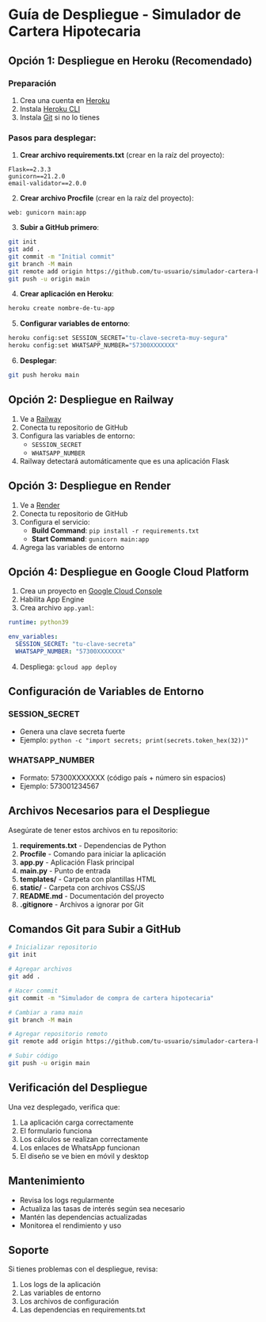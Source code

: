 # Guía de Despliegue - Simulador de Cartera Hipotecaria

## Opción 1: Despliegue en Heroku (Recomendado)

### Preparación
1. Crea una cuenta en [Heroku](https://heroku.com)
2. Instala [Heroku CLI](https://devcenter.heroku.com/articles/heroku-cli)
3. Instala [Git](https://git-scm.com/) si no lo tienes

### Pasos para desplegar:

1. **Crear archivo requirements.txt** (crear en la raíz del proyecto):
```
Flask==2.3.3
gunicorn==21.2.0
email-validator==2.0.0
```

2. **Crear archivo Procfile** (crear en la raíz del proyecto):
```
web: gunicorn main:app
```

3. **Subir a GitHub primero**:
```bash
git init
git add .
git commit -m "Initial commit"
git branch -M main
git remote add origin https://github.com/tu-usuario/simulador-cartera-hipotecaria.git
git push -u origin main
```

4. **Crear aplicación en Heroku**:
```bash
heroku create nombre-de-tu-app
```

5. **Configurar variables de entorno**:
```bash
heroku config:set SESSION_SECRET="tu-clave-secreta-muy-segura"
heroku config:set WHATSAPP_NUMBER="57300XXXXXXX"
```

6. **Desplegar**:
```bash
git push heroku main
```

## Opción 2: Despliegue en Railway

1. Ve a [Railway](https://railway.app)
2. Conecta tu repositorio de GitHub
3. Configura las variables de entorno:
   - `SESSION_SECRET`
   - `WHATSAPP_NUMBER`
4. Railway detectará automáticamente que es una aplicación Flask

## Opción 3: Despliegue en Render

1. Ve a [Render](https://render.com)
2. Conecta tu repositorio de GitHub
3. Configura el servicio:
   - **Build Command**: `pip install -r requirements.txt`
   - **Start Command**: `gunicorn main:app`
4. Agrega las variables de entorno

## Opción 4: Despliegue en Google Cloud Platform

1. Crea un proyecto en [Google Cloud Console](https://console.cloud.google.com)
2. Habilita App Engine
3. Crea archivo `app.yaml`:
```yaml
runtime: python39

env_variables:
  SESSION_SECRET: "tu-clave-secreta"
  WHATSAPP_NUMBER: "57300XXXXXXX"
```
4. Despliega: `gcloud app deploy`

## Configuración de Variables de Entorno

### SESSION_SECRET
- Genera una clave secreta fuerte
- Ejemplo: `python -c "import secrets; print(secrets.token_hex(32))"`

### WHATSAPP_NUMBER
- Formato: 57300XXXXXXX (código país + número sin espacios)
- Ejemplo: 573001234567

## Archivos Necesarios para el Despliegue

Asegúrate de tener estos archivos en tu repositorio:

1. **requirements.txt** - Dependencias de Python
2. **Procfile** - Comando para iniciar la aplicación
3. **app.py** - Aplicación Flask principal
4. **main.py** - Punto de entrada
5. **templates/** - Carpeta con plantillas HTML
6. **static/** - Carpeta con archivos CSS/JS
7. **README.md** - Documentación del proyecto
8. **.gitignore** - Archivos a ignorar por Git

## Comandos Git para Subir a GitHub

```bash
# Inicializar repositorio
git init

# Agregar archivos
git add .

# Hacer commit
git commit -m "Simulador de compra de cartera hipotecaria"

# Cambiar a rama main
git branch -M main

# Agregar repositorio remoto
git remote add origin https://github.com/tu-usuario/simulador-cartera-hipotecaria.git

# Subir código
git push -u origin main
```

## Verificación del Despliegue

Una vez desplegado, verifica que:
1. La aplicación carga correctamente
2. El formulario funciona
3. Los cálculos se realizan correctamente
4. Los enlaces de WhatsApp funcionan
5. El diseño se ve bien en móvil y desktop

## Mantenimiento

- Revisa los logs regularmente
- Actualiza las tasas de interés según sea necesario
- Mantén las dependencias actualizadas
- Monitorea el rendimiento y uso

## Soporte

Si tienes problemas con el despliegue, revisa:
1. Los logs de la aplicación
2. Las variables de entorno
3. Los archivos de configuración
4. Las dependencias en requirements.txt